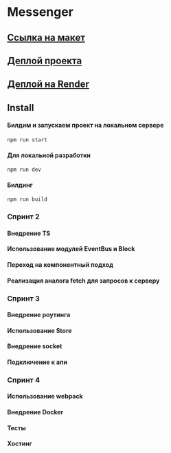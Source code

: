 # Messenger

## [Ссылка на макет](https://www.figma.com/file/jF5fFFzgGOxQeB4CmKWTiE/Chat_external_link?node-id=0%3A1&t=zX98LCWvJvETXkJK-0)
## [Деплой проекта](https://wonderful-pasca-964d60.netlify.app/)
## [Деплой на Render](https://ya-messenger-ss73.onrender.com/)

## Install
#### Билдим и запускаем проект на локальном сервере
`npm run start`
#### Для локальной разработки
`npm run dev`
#### Билдинг
`npm run build`

### Спринт 2
#### Внедрение TS
#### Использование модулей EventBus и  Block
#### Переход на компонентный подход
#### Реализация аналога fetch для запросов к серверу


### Спринт 3
#### Внедрение роутинга
#### Использование Store
#### Внедрение socket
#### Подключение к апи


### Спринт 4
#### Использование webpack
#### Внедрение Docker
#### Тесты
#### Хостинг

